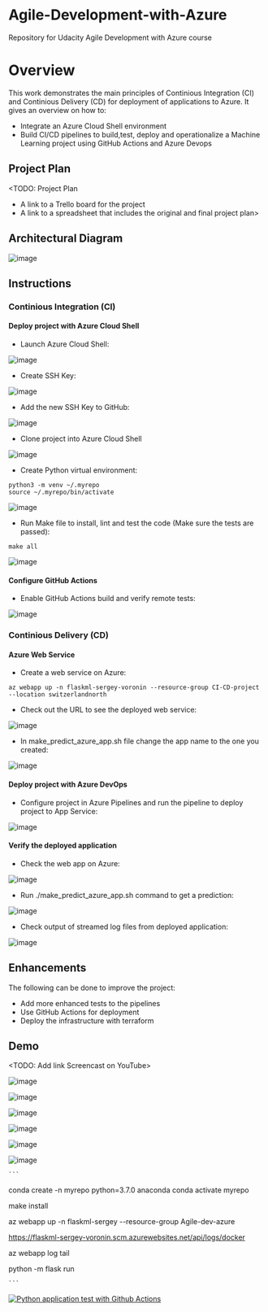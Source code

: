 # Agile-Development-with-Azure

Repository for Udacity Agile Development with Azure course

# Overview

This work demonstrates the main principles of Continious Integration (CI) and Continious Delivery (CD) for deployment of applications to Azure.
It gives an overview on how to:
- Integrate an Azure Cloud Shell environment
- Build CI/CD pipelines to build,test, deploy and operationalize a Machine Learning project using GitHub Actions and Azure Devops

## Project Plan

<TODO: Project Plan

- A link to a Trello board for the project
- A link to a spreadsheet that includes the original and final project plan>

## Architectural Diagram

![image](https://user-images.githubusercontent.com/6615388/199479413-f75eb9d4-1eb8-459f-a0d9-5b97bbbfafef.png)

## Instructions

### Continious Integration (CI)

#### Deploy project with Azure Cloud Shell

- Launch Azure Cloud Shell:

![image](https://user-images.githubusercontent.com/6615388/194607871-9ae2cae2-bcec-4ad1-9912-a5618975da77.png)

- Create SSH Key:

![image](https://user-images.githubusercontent.com/6615388/194612011-3708acef-596d-4f7d-a6bc-918458b1ca9a.png)

- Add the new SSH Key to GitHub:

![image](https://user-images.githubusercontent.com/6615388/194612799-69829d4a-003d-43b3-a213-6094e4033e81.png)

- Clone project into Azure Cloud Shell

![image](https://user-images.githubusercontent.com/6615388/194612997-345510c2-7342-4bac-8b40-92bd1c0a5c26.png)

- Create Python virtual environment:

```
python3 -m venv ~/.myrepo
source ~/.myrepo/bin/activate
```

![image](https://user-images.githubusercontent.com/6615388/194618857-a4b45e62-fa76-4239-9ea4-bdc1314e47fb.png)

- Run Make file to install, lint and test the code (Make sure the tests are passed):

```
make all
```

![image](https://user-images.githubusercontent.com/6615388/194621718-e9137290-0b11-49d6-b2fa-5c5eedb9d51a.png)

#### Configure GitHub Actions

- Enable GitHub Actions build and verify remote tests:

![image](https://user-images.githubusercontent.com/6615388/194672606-5489b076-e93f-436c-804f-97bcbce2b41f.png)

### Continious Delivery (CD)

#### Azure Web Service

- Create a web service on Azure:

```
az webapp up -n flaskml-sergey-voronin --resource-group CI-CD-project --location switzerlandnorth
```

- Check out the URL to see the deployed web service:

![image](https://user-images.githubusercontent.com/6615388/194759003-6b65ad8c-f37e-4ec7-b0c6-f81ce6afa97d.png)

- In make_predict_azure_app.sh file change the app name to the one you created:

![image](https://user-images.githubusercontent.com/6615388/199498429-fbdc8c85-839c-4b2e-83c6-e4358c0ff76d.png)

#### Deploy project with Azure DevOps

- Configure project in Azure Pipelines and run the pipeline to deploy project to App Service:

![image](https://user-images.githubusercontent.com/6615388/194761457-676aa46b-443b-41a1-932e-427f26e9b129.png)

#### Verify the deployed application

- Check the web app on Azure:

![image](https://user-images.githubusercontent.com/6615388/194767472-0813a0b6-6e36-4070-83e4-53eee59d1de8.png)

- Run ./make_predict_azure_app.sh command to get a prediction:

![image](https://user-images.githubusercontent.com/6615388/194730681-d784bc67-f5ae-4add-bbc7-e47afbdb9750.png)

- Check output of streamed log files from deployed application:

![image](https://user-images.githubusercontent.com/6615388/194759433-222aa845-d8e1-40f9-928b-2682f2a35471.png)

## Enhancements

The following can be done to improve the project:

- Add more enhanced tests to the pipelines
- Use GitHub Actions for deployment
- Deploy the infrastructure with terraform

## Demo

<TODO: Add link Screencast on YouTube>

![image](https://user-images.githubusercontent.com/6615388/194730741-112e798f-3c2b-4b54-954f-efbbc6cdc6f3.png)

![image](https://user-images.githubusercontent.com/6615388/194758522-3406470d-1cf5-468d-84e5-7bb97f17b6ff.png)

![image](https://user-images.githubusercontent.com/6615388/194758575-272327cc-ee35-4696-916c-38f430f09d78.png)

![image](https://user-images.githubusercontent.com/6615388/194758804-401df7ca-0a5a-4758-bcd1-1d9f3900acde.png)

![image](https://user-images.githubusercontent.com/6615388/194759531-5a46fcf9-d84f-4c75-8514-9fbf5694d43e.png)

![image](https://user-images.githubusercontent.com/6615388/194761847-e7a71fc1-1fcb-4fa5-9ba2-d57ac53b06f9.png)

    ```

conda create -n myrepo python=3.7.0 anaconda
conda activate myrepo

make install

az webapp up -n flaskml-sergey --resource-group Agile-dev-azure

https://flaskml-sergey-voronin.scm.azurewebsites.net/api/logs/docker

az webapp log tail

python -m flask run

    ```

[![Python application test with Github Actions](https://github.com/svvoronin/Agile-Development-with-Azure/actions/workflows/pythonapp.yml/badge.svg?branch=main&event=deployment_status)](https://github.com/svvoronin/Agile-Development-with-Azure/actions/workflows/pythonapp.yml)

